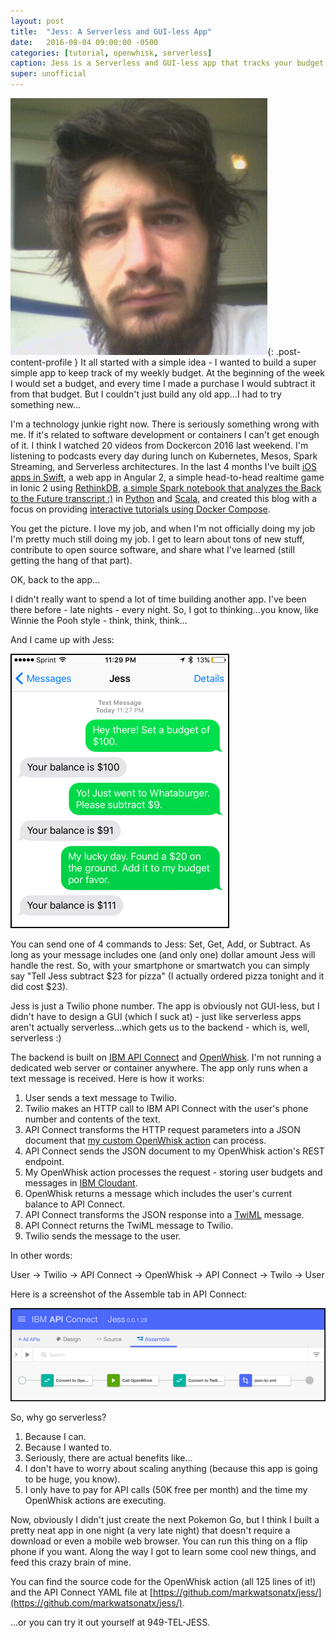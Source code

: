 ```yaml
---
layout: post
title:  "Jess: A Serverless and GUI-less App"
date:   2016-08-04 09:00:00 -0500
categories: [tutorial, openwhisk, serverless]
caption: Jess is a Serverless and GUI-less app that tracks your budget developed on top of IBM API Connect and OpenWhisk.
super: unofficial
---
```


![Super Unofficial](/img/profile0.jpg){: .post-content-profile } It all started with a simple idea -
I wanted to build a super simple app to keep track of my weekly budget. At the beginning of the week I would
set a budget, and every time I made a purchase I would subtract it from that budget.
But I couldn't just build any old app...I had to try something new...

I'm a technology junkie right now. There is seriously something wrong with me. If it's related to software development
or containers I can't get enough of it. I think I watched 20 videos from Dockercon 2016 last weekend. I'm listening to podcasts
every day during lunch on Kubernetes, Mesos, Spark Streaming, and Serverless architectures. In the last 4 months I've built
[iOS apps in Swift](https://github.com/ibm-cds-labs/location-tracker-client-swift), a web app in Angular 2,
a simple head-to-head realtime game in Ionic 2 using [RethinkDB](http://markwatsonatx.github.io/tutorial/rethinkdb/2016/06/24/tutorial-rethinkdb-changes.html),
[a simple Spark notebook that analyzes the Back to the Future transcript :)](http://markwatsonatx.github.io/tutorial/apache/spark/2016/07/03/tutorial-spark-notebook-wordcount.html)
in [Python](https://github.com/markwatsonatx/tutorial-spark-notebook-wordcount)
and [Scala](https://github.com/markwatsonatx/tutorial-spark-notebook-wordcount-scala), and
created this blog with a focus on providing [interactive tutorials using Docker Compose](http://markwatsonatx.github.io/about/).

You get the picture. I love my job, and when I'm not officially doing my job I'm pretty much still doing my job.
I get to learn about tons of new stuff, contribute to open source software, and share what I've learned (still getting the hang of that part).

OK, back to the app...

I didn't really want to spend a lot of time building another app. I've been there before - late nights - every night.
So, I got to thinking...you know, like Winnie the Pooh style - think, think, think...

And I came up with Jess:

![Jess Screenshot](/img/serverless0.png)

You can send one of 4 commands to Jess: Set, Get, Add, or Subtract. As long as your message
includes one (and only one) dollar amount Jess will handle the rest. So, with your smartphone or
smartwatch you can simply say "Tell Jess subtract $23 for pizza" (I actually ordered pizza tonight and it did cost $23).  

Jess is just a Twilio phone number. The app is obviously not GUI-less, but I didn't have to design a GUI
(which I suck at) - just like serverless apps aren't actually serverless...which gets us to the backend -
which is, well, serverless :)

The backend is built on [IBM API Connect](https://developer.ibm.com/apiconnect/) and [OpenWhisk](https://developer.ibm.com/openwhisk/).
I'm not running a dedicated web server or container anywhere. The app only runs when a text message is received. 
Here is how it works:

1. User sends a text message to Twilio.
2. Twilio makes an HTTP call to IBM API Connect with the user's phone number and contents of the text.
3. API Connect transforms the HTTP request parameters into a JSON document that [my custom OpenWhisk action](https://github.com/markwatsonatx/jess/blob/master/openwhisk/action.js) can process.
4. API Connect sends the JSON document to my OpenWhisk action's REST endpoint.
5. My OpenWhisk action processes the request - storing user budgets and messages in [IBM Cloudant](https://cloudant.com/).
6. OpenWhisk returns a message which includes the user's current balance to API Connect.
7. API Connect transforms the JSON response into a [TwiML](https://www.twilio.com/docs/api/twiml) message. 
8. API Connect returns the TwiML message to Twilio.
9. Twilio sends the message to the user.

In other words:

User -> Twilio -> API Connect -> OpenWhisk -> API Connect -> Twilo -> User

Here is a screenshot of the Assemble tab in API Connect:

![Jess Screenshot](/img/serverless1.png)

So, why go serverless?

1. Because I can.
2. Because I wanted to.
3. Seriously, there are actual benefits like...
4. I don't have to worry about scaling anything (because this app is going to be huge, you know).
5. I only have to pay for API calls (50K free per month) and the time my OpenWhisk actions are executing.

Now, obviously I didn't just create the next Pokemon Go, but I think I built a pretty neat app 
in one night (a very late night) that doesn't require a download or even a mobile web browser.
You can run this thing on a flip phone if you want. Along the way I got to learn some cool new things,
and feed this crazy brain of mine.

You can find the source code for the OpenWhisk action (all 125 lines of it!) and the API Connect YAML file
at [https://github.com/markwatsonatx/jess/](https://github.com/markwatsonatx/jess/).

...or you can try it out yourself at 949-TEL-JESS.